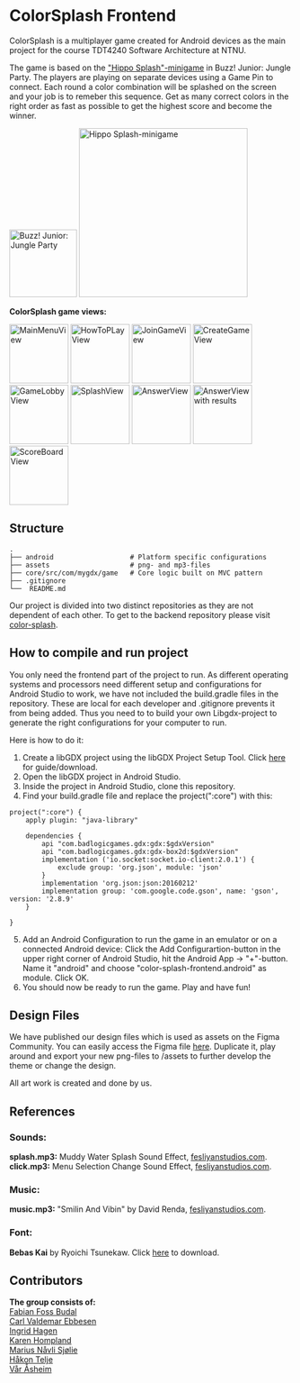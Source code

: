 # ColorSplash Frontend
ColorSplash is a multiplayer game created for Android devices as the main project for the course TDT4240 Software Architecture at NTNU.

The game is based on the ["Hippo Splash"-minigame](https://www.youtube.com/watch?v=fXto5A-gSJA&t=91s) in Buzz! Junior: Jungle Party. The players are playing on separate devices using a Game Pin to connect. Each round a color combination will be splashed on the screen and your job is to remeber this sequence. Get as many correct colors in the right order as fast as possible to get the highest score and become the winner.

<div>
    <img src="https://imgur.com/VLesQlT.png" alt="Buzz! Junior: Jungle Party" width="120"/>
    <img src="https://imgur.com/7A5KONj.png" alt="Hippo Splash-minigame" width="300"/>
</div>

 **ColorSplash game views:**
 
<div>
    <img src="https://imgur.com/lqlnZNJ.png" alt="MainMenuView" width="105"/>
    <img src="https://imgur.com/pP4FkTe.png" alt="HowToPLayView" width="105"/>
    <img src="https://imgur.com/j3u7vSp.png" alt="JoinGameView" width="105"/>
    <img src="https://imgur.com/GEwWEMj.png" alt="CreateGameView" width="105"/>
    <img src="https://imgur.com/JoL78Hc.png" alt="GameLobbyView" width="105"/>
    <img src="https://imgur.com/hNrqEBx.png" alt="SplashView" width="105"/>
    <img src="https://imgur.com/CUh0u6o.png" alt="AnswerView" width="105"/>
    <img src="https://imgur.com/0os9ble.png" alt="AnswerView with results" width="105"/>
    <img src="https://imgur.com/D2jMNVA.png" alt="ScoreBoardView" width="105"/>
</div>

## Structure
```
.
├── android                   # Platform specific configurations
├── assets                    # png- and mp3-files
├── core/src/com/mygdx/game   # Core logic built on MVC pattern
├── .gitignore               
└──  README.md
```
Our project is divided into two distinct repositories as they are not dependent of each other. To get to the backend repository please visit [color-splash](https://github.com/Carlvebbesen/color-splash).

## How to compile and run project

You only need the frontend part of the project to run. As different operating systems and processors need different setup and configurations for Android Studio to work, we have not included the build.gradle files in the repository. These are local for each developer and .gitignore prevents it from being added. Thus you need to to build your own Libgdx-project to generate the right configurations for your computer to run. 

Here is how to do it:
1. Create a libGDX project using the libGDX Project Setup Tool. Click [here](https://libgdx.com/wiki/start/project-generation) for guide/download. 
2. Open the libGDX project in Android Studio.
3. Inside the project in Android Studio, clone this repository. 
4. Find your build.gradle file and replace the project(":core") with this:

```gradle:
project(":core") {
    apply plugin: "java-library"

    dependencies {
        api "com.badlogicgames.gdx:gdx:$gdxVersion"
        api "com.badlogicgames.gdx:gdx-box2d:$gdxVersion"
        implementation ('io.socket:socket.io-client:2.0.1') {
            exclude group: 'org.json', module: 'json'
        }
        implementation 'org.json:json:20160212'
        implementation group: 'com.google.code.gson', name: 'gson', version: '2.8.9'
    }

}
```
5. Add an Android Configuration to run the game in an emulator or on a connected Android device: Click the Add Configurartion-button in the upper right corner of Android Studio, hit the Android App -> "+"-button. Name it "android" and choose "color-splash-frontend.android" as module. Click OK. 
6. You should now be ready to run the game. Play and have fun!


## Design Files
We have published our design files which is used as assets on the Figma Community. You can easily access the Figma file [here](https://www.figma.com/community/file/1100115383891154505/ColorSplash). Duplicate it, play around and export your new png-files to /assets to further develop the theme or change the design.

All art work is created and done by us. 

## References
### Sounds:
**splash.mp3:** Muddy Water Splash Sound Effect, [fesliyanstudios.com](https://www.fesliyanstudios.com/play-mp3/2443). <br>
**click.mp3:** Menu Selection Change Sound Effect, [fesliyanstudios.com](https://www.fesliyanstudios.com/play-mp3/2903).

### Music:
**music.mp3:** "Smilin And Vibin" by David Renda, [fesliyanstudios.com](https://www.fesliyanstudios.com/royalty-free-music/download/smilin-and-vibin/1197).

### Font:
**Bebas Kai** by Ryoichi Tsunekaw. Click [here](https://www.dafont.com/bebas-neue.font) to download. 

## Contributors
**The group consists of:**<br>
[Fabian Foss Budal](https://github.com/FabianFoss)<br>
[Carl Valdemar Ebbesen](https://github.com/Carlvebbesen)<br>
[Ingrid Hagen](https://github.com/hageningrid)<br>
[Karen Hompland](https://github.com/karenhompland)<br>
[Marius Nåvli Sjølie](https://github.com/mariussjolie)<br>
[Håkon Telje](https://github.com/vaarantnu)<br>
[Vår Åsheim](https://github.com/haakonte)<br>
